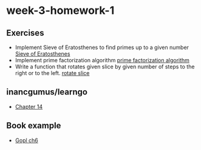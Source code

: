# week-3-homework-1

## Exercises

- Implement Sieve of Eratosthenes to find primes up to a given number [Sieve of Eratosthenes](./exercises/sieve_of_eratosthenes/main.go)
- Implement prime factorization algorithm [prime factorization algorithm](./exercises/prime_fact_algo/main.go)
- Write a function that rotates given slice by given number of steps to the right or to the left. [rotate slice](./exercises/rotate_left_right/main.go)

## inancgumus/learngo

- [Chapter 14](./learngo/ch14)

## Book example

- [Gopl ch6](./Gopl/ch6)

